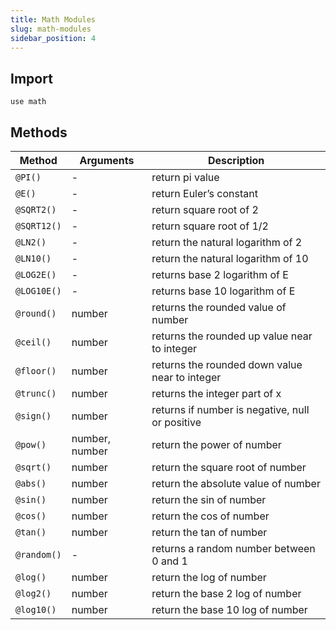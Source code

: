 ```yaml
---
title: Math Modules
slug: math-modules
sidebar_position: 4
---
```


## Import

```zare
use math
```

## Methods

| Method | Arguments | Description |
|--------|-----------|-------------|
| `@PI()` | - | return pi value
| `@E()` | - | return Euler’s constant
| `@SQRT2()` | - | return square root of 2
| `@SQRT12()` | - | return square root of 1/2
| `@LN2()` | -  | return the natural logarithm of 2
| `@LN10()` | - | return the natural logarithm of 10
| `@LOG2E()` | - | returns base 2 logarithm of E
| `@LOG10E()` | - | returns base 10 logarithm of E
| `@round()` | number | returns the rounded value of number
| `@ceil()` | number | returns the rounded up value near to integer
| `@floor()` | number | returns the rounded down value near to integer
| `@trunc()` | number | returns the integer part of x
| `@sign()` | number | returns if number is negative, null or positive
| `@pow()` | number, number | return the power of number 
| `@sqrt()` | number | return the square root of number
| `@abs()` | number | return the absolute value of number
| `@sin()` | number | return the sin of number
| `@cos()` | number | return the cos of number
| `@tan()` | number | return the tan of number
| `@random()` | - | returns a random number between 0 and 1
| `@log()` | number | return the log of number
| `@log2()` | number | return the base 2 log of number
| `@log10()` | number | return the base 10 log of number